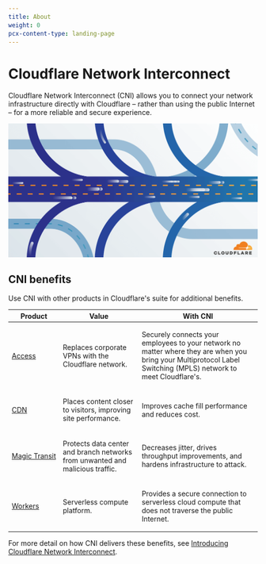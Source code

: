 ```yaml
---
title: About
weight: 0
pcx-content-type: landing-page
---
```


# Cloudflare Network Interconnect

Cloudflare Network Interconnect (CNI) allows you to connect your network infrastructure directly with Cloudflare – rather than using the public Internet – for a more reliable and secure experience.

![Cloudflare Network Interconnect docs home illustration](./static/home.png)

## CNI benefits

Use CNI with other products in Cloudflare's suite for additional benefits.

<TableWrap>

<table>
  <thead>
    <tr>
      <th>Product</th>
      <th>Value</th>
      <th>With CNI</th>
    </tr>
  </thead>
  <tbody>
    <tr>
      <td>
        <span style="white-space: nowrap">
          <a href="https://www.cloudflare.com/teams/access/">Access</a>
        </span>
      </td>
      <td>
        <p>Replaces corporate VPNs with the Cloudflare network.</p>
      </td>
      <td>
        <p>
          Securely connects your employees to your network no matter where they are when you bring
          your Multiprotocol Label Switching (MPLS) network to meet Cloudflare's.
        </p>
      </td>
    </tr>
    <tr>
      <td>
        <span style="white-space: nowrap">
          <a href="https://www.cloudflare.com/cdn/">CDN</a>
        </span>
      </td>
      <td>
        <p>Places content closer to visitors, improving site performance.</p>
      </td>
      <td>
        <p>Improves cache fill performance and reduces cost.</p>
      </td>
    </tr>
    <tr>
      <td>
        <span style="white-space: nowrap">
          <a href="https://www.cloudflare.com/magic-transit/">Magic Transit</a>
        </span>
      </td>
      <td>
        <p>Protects data center and branch networks from unwanted and malicious traffic.</p>
      </td>
      <td>
        <p>
          Decreases jitter, drives throughput improvements, and hardens infrastructure to attack.
        </p>
      </td>
    </tr>
    <tr>
      <td>
        <span style="white-space: nowrap">
          <a href="https://workers.cloudflare.com/">Workers</a>
        </span>
      </td>
      <td>
        <p>Serverless compute platform.</p>
      </td>
      <td>
        <p>
          Provides a secure connection to serverless cloud compute that does not traverse the public
          Internet.
        </p>
      </td>
    </tr>
  </tbody>
</table>

</TableWrap>

For more detail on how CNI delivers these benefits, see [Introducing Cloudflare Network Interconnect](https://blog.cloudflare.com/cloudflare-network-interconnect/#:~:text=Today%20we're%20excited%20to,to%20their%20physical%20network%20edge.).

